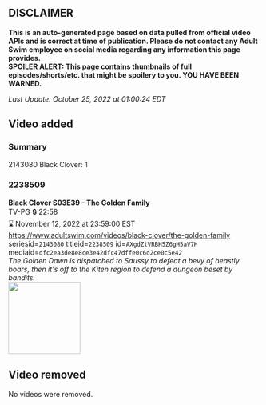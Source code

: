 ## DISCLAIMER
**This is an auto-generated page based on data pulled from official video APIs and is correct at time of publication. Please do not contact any Adult Swim employee on social media regarding any information this page provides.**  
**SPOILER ALERT: This page contains thumbnails of full episodes/shorts/etc. that might be spoilery to you. YOU HAVE BEEN WARNED.**  

_Last Update: October 25, 2022 at 01:00:24 EDT_
## Video added
### Summary
2143080 Black Clover: 1  
### 2238509
**Black Clover S03E39 - The Golden Family**  
TV-PG 🔒 22:58  
⌛ November 12, 2022 at 23:59:00 EST  
https://www.adultswim.com/videos/black-clover/the-golden-family  
seriesid=`2143080` titleid=`2238509` id=`AXgdZtVRBH5Z6gH5aV7H` mediaid=`dfc2ea3de8e8ce3e42dfc47dffe0c6d2ce0c5e42`  
_The Golden Dawn is dispatched to Saussy to defeat a bevy of beastly boars, then it's off to the Kiten region to defend a dungeon beset by bandits._  
<a href="https://media.cdn.adultswim.com/uploads/20210310/thumbnails/2_213101329386-BlackClover_141_GoldenFamily.jpg"><img src="https://media.cdn.adultswim.com/uploads/20210310/thumbnails/2_213101329386-BlackClover_141_GoldenFamily.jpg" height="144px" /></a>
## Video removed
No videos were removed.  
